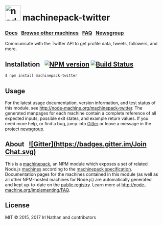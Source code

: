 <h1>
  <a href="http://node-machine.org" title="Node-Machine public registry"><img alt="node-machine logo" title="Node-Machine Project" src="http://node-machine.org/images/machine-anthropomorph-for-white-bg.png" width="50" /></a>
  machinepack-twitter
</h1>

### [Docs](http://node-machine.org/machinepack-twitter) &nbsp; [Browse other machines](http://node-machine.org/machinepacks) &nbsp;  [FAQ](http://node-machine.org/implementing/FAQ)  &nbsp;  [Newsgroup](https://groups.google.com/forum/?hl=en#!forum/node-machine)

Communicate with the Twitter API to get profile data, tweets, followers, and more.


## Installation &nbsp; [![NPM version](https://badge.fury.io/js/machinepack-twitter.svg)](http://badge.fury.io/js/machinepack-twitter) [![Build Status](https://travis-ci.org/mikermcneil/machinepack-twitter.png?branch=master)](https://travis-ci.org/mikermcneil/machinepack-twitter)

```sh
$ npm install machinepack-twitter
```

## Usage

For the latest usage documentation, version information, and test status of this module, see <a href="http://node-machine.org/machinepack-twitter" title="Communicate with the Twitter API to get profile data, tweets, followers, and more. (for node.js)">http://node-machine.org/machinepack-twitter</a>.  The generated manpages for each machine contain a complete reference of all expected inputs, possible exit states, and example return values.  If you need more help, or find a bug, jump into [Gitter](https://gitter.im/node-machine/general) or leave a message in the project [newsgroup](https://groups.google.com/forum/?hl=en#!forum/node-machine).

## About  &nbsp; [![Gitter](https://badges.gitter.im/Join Chat.svg)](https://gitter.im/node-machine/general?utm_source=badge&utm_medium=badge&utm_campaign=pr-badge&utm_content=badge)

This is a [machinepack](http://node-machine.org/machinepacks), an NPM module which exposes a set of related Node.js [machines](http://node-machine.org/spec/machine) according to the [machinepack specification](http://node-machine.org/spec/machinepack).
Documentation pages for the machines contained in this module (as well as all other NPM-hosted machines for Node.js) are automatically generated and kept up-to-date on the <a href="http://node-machine.org" title="Public machine registry for Node.js">public registry</a>.
Learn more at <a href="http://node-machine.org/implementing/FAQ" title="Machine Project FAQ (for implementors)">http://node-machine.org/implementing/FAQ</a>.

## License

MIT &copy; 2015, 2017 Irl Nathan and contributors


